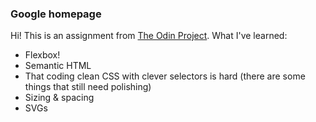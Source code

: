 ### Google homepage
Hi! This is an assignment from [The Odin Project](https://www.theodinproject.com/).
What I've learned:
* Flexbox!
* Semantic HTML
* That coding clean CSS with clever selectors is hard (there are some things that still need polishing)
* Sizing & spacing
* SVGs
